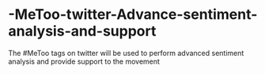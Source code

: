 # -MeToo-twitter-Advance-sentiment-analysis-and-support
The #MeToo tags on twitter will be used to perform advanced sentiment analysis and provide support to the movement
